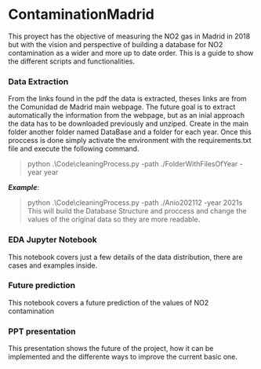 # ContaminationMadrid
This proyect has the objective of measuring the NO2 gas in Madrid in 2018 but with the vision and perspective of building a database for NO2 contamination as a wider and more up to date order. 
This is a guide to show the different scripts and functionalities.
### Data Extraction
From the links found in the pdf the data is extracted, theses links are from the Comunidad de Madrid main webpage. The future goal is to extract automatically the information from the webpage, but as an inial approach the data has to be downloaded previously and unziped. Create in the main folder another folder named DataBase and a folder for each year. Once this proccess is done simply activate the environment with the requirements.txt file and execute the following command. 
>  python .\Code\cleaningProcess.py -path ./FolderWithFilesOfYear -year year

***Example***:  

>  python .\Code\cleaningProcess.py -path ./Anio202112 -year 2021s
This will build the Database Structure and proccess and change the values of the original data so they are more readable.
### EDA Jupyter Notebook
This notebook covers just a few details of the data distribution, there are cases and examples inside.
### Future prediction
This notebook covers a future prediction of the values of NO2 contamination
### PPT presentation
This presentation shows the future of the project, how it can be implemented and the differente ways to improve the current basic one.
